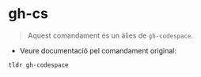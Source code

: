 # gh-cs

> Aquest comandament és un àlies de `gh-codespace`.

- Veure documentació pel comandament original:

`tldr gh-codespace`
